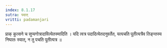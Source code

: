 ```yaml
---
index: 8.1.17
sutra: पदात्‌
vritti: padamanjari
---
```


 प्राक् कुत्सने च सुप्यगोत्रादावित्येतस्मादिति । यदि त्वत्र पदादित्येतदनुवर्तेत, यत्पचति पूतीत्यत्रैव तिङ्न्तस्य निघातः स्यात्, न तु पचति पूतीत्यत्र ॥